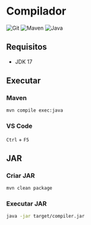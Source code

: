 # Compilador

![Git](https://img.shields.io/badge/Git-%23000?style=for-the-badge&logo=git)
![Maven](https://img.shields.io/badge/Maven-%23000?style=for-the-badge&logo=apachemaven&logoColor=%23C71A36)
![Java](https://img.shields.io/badge/Java-%23000?style=for-the-badge&logo=openjdk)

## Requisitos

- JDK 17

## Executar

### Maven

```bash
mvn compile exec:java
```

### VS Code

`Ctrl` + `F5`

## JAR

### Criar JAR

```bash
mvn clean package
```

### Executar JAR

```bash
java -jar target/compiler.jar
```
